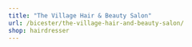 ```yaml
---
title: "The Village Hair & Beauty Salon"
url: /bicester/the-village-hair-and-beauty-salon/
shop: hairdresser
---
```

